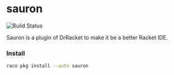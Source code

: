 # sauron

![Build Status](https://github.com/racket-tw/sauron/workflows/Racket/badge.svg?branch=master)

Sauron is a plugin of DrRacket to make it be a better Racket IDE.

### Install

```sh
raco pkg install --auto sauron
```
